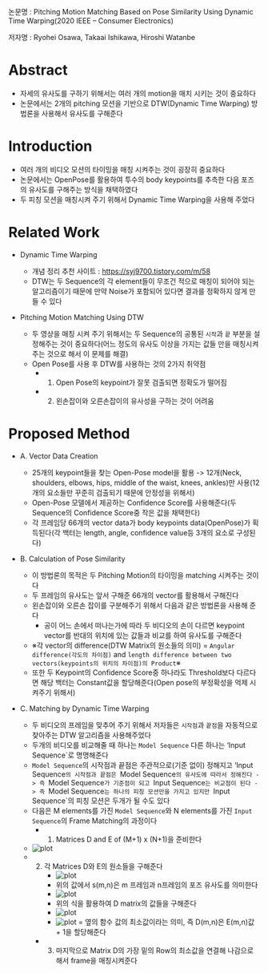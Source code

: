 논문명 : Pitching Motion Matching Based on Pose Similarity Using Dynamic Time Warping(2020 IEEE – Consumer Electronics)

저자명 : Ryohei Osawa, Takaai Ishikawa, Hiroshi Watanbe


# Abstract
- 자세의 유사도를 구하기 위해서는 여러 개의 motion을 매치 시키는 것이 중요하다
- 논문에서는 2개의 pitching 모션을 기반으로 DTW(Dynamic Time Warping) 방법론을 사용해서 유사도를 구해준다


# Introduction
- 여러 개의 비디오 모션의 타이밍을 매칭 시켜주는 것이 굉장히 중요하다
- 논문에서는 OpenPose를 활용하여 투수의 body keypoints를 추측한 다음 포즈의 유사도를 구해주는 방식을 채택하였다
- 두 피칭 모션을 매칭시켜 주기 위해서 Dynamic Time Warping을 사용해 주었다

# Related Work
- Dynamic Time Warping
	- 개념 정리 추천 사이트 : https://syj9700.tistory.com/m/58
	- DTW는 두 Sequence의 각 element들이 무조건 적으로 매칭이 되어야 되는 알고리즘이기 때문에 만약 Noise가 포함되어 있다면 결과를 정확하지 않게 만들 수 있다

- Pitching Motion Matching Using DTW
	- 두 영상을 매칭 시켜 주기 위해서는 두 Sequence의 공통된 `시작`과 `끝` 부분을 설정해주는 것이 중요하다(어느 정도의 유사도 이상을 가지는 값들 만을 매칭시켜 주는 것으로 해서 이 문제를 해결)
	- Open Pose를 사용 후 DTW를 사용하는 것의 2가지 취약점
		- 1. Open Pose의 keypoint가 잘못 검출되면 정확도가 떨어짐
		- 2. 왼손잡이와 오른손잡이의 유사성을 구하는 것이 어려움


# Proposed Method
- A. Vector Data Creation
	- 25개의 keypoint들을 찾는 Open-Pose model을 활용 -> 12개(Neck, shoulders, elbows, hips, middle of the waist, knees, ankles)만 사용(12개의 요소들만 꾸준히 검출되기 때문에 안정성을 위해서)
	- Open-Pose 모델에서 제공하는 Confidence Score를 사용해준다(두 Sequence의 Confidence Score중 작은 값을 채택한다)
	- 각 프레임당 66개의 vector data가 body keypoints data(OpenPose)가 획득된다(각 백터는 length, angle, confidence value등 3개의 요소로 구성된다)

- B. Calculation of Pose Similarity
	- 이 방법론의 목적은 두 Pitching Motion의 타이밍을 matching 시켜주는 것이다
	- 두 프레임의 유사도는 앞서 구해준 66개의 vector를 활용해서 구해진다
	- 왼손잡이와 오른손 잡이를 구분해주기 위해서 다음과 같은 방법론을 사용해 준다
		- 공이 어느 손에서 떠나는가에 따라 두 비디오의 손이 다르면 keypoint vector를 반대의 위치에 있는 값들과 비교를 하여 유사도를 구해준다
	- ※각 vector의 difference(DTW Matrix의 원소들의 의미) = `Angular difference(각도의 차이점)` and `length difference between two vectors(keypoints의 위치의 차이점)의 Product`※
	- 또한 두 Keypoint의 Confidence Score중 하나라도 Threshold보다 다르다면 해당 백터는 Constant값을 할당해준다(Open pose의 부정확성을 억제 시켜주기 위해서)

- C. Matching by Dynamic Time Warping
	- 두 비디오의 프레임을 맞추어 주기 위해서 저자들은 `시작점`과 `끝점`을 자동적으로 찾아주는 DTW 알고리즘을 사용해주었다
	- 두개의 비디오를 비교해줄 때 하나는 `Model Sequence` 다른 하나는 ‘Input Sequence`로 명명해준다
	- `Model Sequence`의 시작점과 끝점은 주관적으로(기준 없이) 정해지고 ‘Input Sequence`의 시작점과 끝점은 `Model Sequence`의 유사도에 따라서 정해진다 -> 즉 `Model Sequence`가 기준점이 되고 `Input Sequence`는 비교점이 된다 -> 즉 `Model Sequence`는 하나의 피칭 모션만을 가지고 있지만 `Input Sequence`의 피칭 모션은 두개가 될 수도 있다
	- 다음은 M elements를 가진 `Model Sequence`와 N elements를 가진 `Input Sequence`의 Frame Matching의 과정이다
		- 1. Matrices D and E of (M+1) x (N+1)을 준비한다
    - ![plot](https://user-images.githubusercontent.com/69032315/151386826-c0978a09-a304-449d-8428-83001bd26d7d.png)
    - 2. 각 Matrices D와 E의 원소들을 구해준다 
			-   ![plot](https://user-images.githubusercontent.com/69032315/151386901-764f357d-2823-40d2-833b-73056bf06aca.png)
			- 위의 값에서 s(m,n)은 m 프레임과 n프레임의 포즈 유사도를 의미한다
			-  ![plot](https://user-images.githubusercontent.com/69032315/151386918-3108127d-5316-4337-8d38-b7e7f1261379.png)
			- 위의 식을 활용하여 D matrix의 값들을 구해준다
			-  ![plot](https://user-images.githubusercontent.com/69032315/151386932-03ce0456-b14b-4461-8e96-0e6b8f463ac3.png)
			-  ![plot](https://user-images.githubusercontent.com/69032315/151386946-86168bd4-26a0-492a-b18f-19b1f709a85b.png) = 옆의 함수 값의 최소값이라는 의미, 즉 D(m,n)은 E(m,n)값 + 1을 할당해준다
		- 3. 마지막으로 Matrix D의 가장 밑의 Row의 최소값을 연결해 나감으로 해서 frame을 매칭시켜준다








